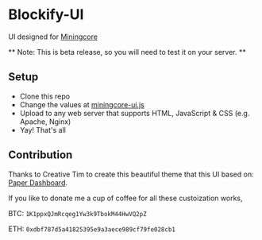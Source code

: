 # Blockify-UI
UI designed for [Miningcore](https://github.com/coinfoundry/miningcore)

** Note: This is beta release, so you will need to test it on your server. **

## Setup

* Clone this repo
* Change the values at [miningcore-ui.js](https://github.com/calvintam236/miningcore-ui/blob/develop/assets/js/miningcore-ui.js#L1)
* Upload to any web server that supports HTML, JavaScript & CSS (e.g. Apache, Nginx)
* Yay! That's all

## Contribution

Thanks to Creative Tim to create this beautiful theme that this UI based on: [Paper Dashboard](https://www.creative-tim.com/product/paper-dashboard).

If you like to donate me a cup of coffee for all these custoization works,

BTC: `1K1ppxQJmRcqeg1Yw3k9TbokM44HwVQ2pZ`

ETH: `0xdbf787d5a41825395e9a3aece989cf79fe028cb1`

